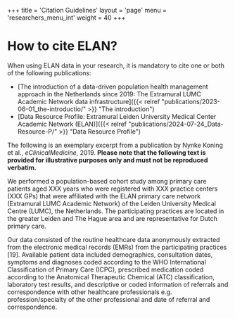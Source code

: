 +++
title = 'Citation Guidelines'
layout = 'page'
menu = 'researchers_menu_int'
weight = 40
+++

# How to cite ELAN?
When using ELAN data in your research, it is mandatory to cite one or both of the following publications:
- [The introduction of a data-driven population health management approach in the Netherlands since 2019: The Extramural LUMC Academic Network data infrastructure]({{< relref "publications/2023-06-01_the-introductio/" >}} "The introduction")
- [Data Resource Profile: Extramural Leiden University Medical Center Academic Network (ELAN)]({{< relref "publications/2024-07-24_Data-Resource-P/" >}} "Data Resource Profile")

The following is an exemplary excerpt from a publication by Nynke Koning et al., *eClinicalMedicine*, 2019. **Please note that the following text is provided for illustrative purposes only and must not be reproduced verbatim.**

We performed a population-based cohort study among primary care patients aged XXX years who were registered with XXX practice centers (XXX GPs) that were affiliated with the ELAN primary care network (Extramural LUMC Academic Network) of the Leiden University Medical Centre (LUMC), the Netherlands. The participating practices are located in the greater Leiden and The Hague area and are representative for Dutch primary care.

Our data consisted of the routine healthcare data anonymously extracted from the electronic medical records (EMRs) from the participating practices [19]. Available patient data included demographics, consultation dates, 
symptoms and diagnoses coded according to the WHO International Classification of Primary Care (ICPC), prescribed medication coded according to the Anatomical Therapeutic Chemical (ATC) classification, laboratory test results, and descriptive or coded information of referrals and correspondence with other healthcare professionals e.g. profession/specialty of the other professional and date of referral and correspondence.